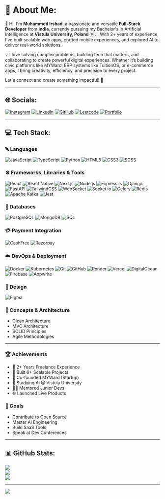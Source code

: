 # 💫 About Me:
👋 Hi, I'm **Muhammed Irshad**, a passionate and versatile **Full-Stack Developer** from **India**, currently pursuing my Bachelor's in Artificial Intelligence at **Vistula University, Poland** 🇵🇱. With 2+ years of experience, I've built scalable web apps, crafted mobile experiences, and explored AI to deliver real-world solutions.

💡 I love solving complex problems, building tech that matters, and collaborating to create powerful digital experiences. Whether it’s building civic platforms like MYWard, ERP systems like TuitionOS, or e-commerce apps, I bring creativity, efficiency, and precision to every project.

Let's connect and create something impactful! 🚀

---

## 🌐 Socials:
[![Instagram](https://img.shields.io/badge/Instagram-%23E4405F.svg?logo=Instagram&logoColor=white)](https://www.instagram.com/irshad0722/)  [![LinkedIn](https://img.shields.io/badge/LinkedIn-%230077B5.svg?logo=linkedin&logoColor=white)](https://www.linkedin.com/in/muhammed-irshad-81985b287/)  [![GitHub](https://img.shields.io/badge/GitHub-%2312100E.svg?logo=github&logoColor=white)](https://github.com/irshadirshu0722)  [![Leetcode](https://img.shields.io/badge/Leetcode-%23007EC6.svg?logo=leetcode&logoColor=white)](https://leetcode.com/u/irshadirshuu1213/)  [![Portfolio](https://img.shields.io/badge/Portfolio-%2300C7B7.svg?logo=vercel&logoColor=white)](https://my-portfolio-beta-rust-28.vercel.app/)

---

## 💻 Tech Stack:

### 🔤 Languages
![JavaScript](https://img.shields.io/badge/JavaScript-F7DF1E?style=flat&logo=javascript&logoColor=black)
![TypeScript](https://img.shields.io/badge/TypeScript-007ACC?style=flat&logo=typescript&logoColor=white)
![Python](https://img.shields.io/badge/Python-3776AB?style=flat&logo=python&logoColor=white)
![HTML5](https://img.shields.io/badge/HTML5-E34F26?style=flat&logo=html5&logoColor=white)
![CSS3](https://img.shields.io/badge/CSS3-1572B6?style=flat&logo=css3&logoColor=white)
![SCSS](https://img.shields.io/badge/Sass-CC6699?style=flat&logo=sass&logoColor=white)

### ⚙️ Frameworks, Libraries & Tools
![React](https://img.shields.io/badge/React-20232a?style=flat&logo=react&logoColor=61DAFB)
![React Native](https://img.shields.io/badge/React%20Native-20232a?style=flat&logo=react&logoColor=61DAFB)
![Next.js](https://img.shields.io/badge/Next.js-000000?style=flat&logo=next.js&logoColor=white)
![Node.js](https://img.shields.io/badge/Node.js-339933?style=flat&logo=node.js&logoColor=white)
![Express.js](https://img.shields.io/badge/Express.js-404D59?style=flat&logo=express&logoColor=white)
![Django](https://img.shields.io/badge/Django-092E20?style=flat&logo=django&logoColor=white)
![FastAPI](https://img.shields.io/badge/FastAPI-005571?style=flat&logo=fastapi)
![TailwindCSS](https://img.shields.io/badge/TailwindCSS-38B2AC?style=flat&logo=tailwind-css&logoColor=white)
![WebSocket](https://img.shields.io/badge/WebSocket-000000?style=flat)
![Socket.io](https://img.shields.io/badge/Socket.io-010101?style=flat&logo=socket.io&logoColor=white)
![Celery](https://img.shields.io/badge/Celery-darkgreen?style=flat)
![Redis](https://img.shields.io/badge/Redis-DC382D?style=flat&logo=redis&logoColor=white)
![Apache Kafka](https://img.shields.io/badge/Kafka-231F20?style=flat&logo=apachekafka&logoColor=white)
![Jest](https://img.shields.io/badge/Jest-C21325?style=flat&logo=jest&logoColor=white)

### 🧩 Databases
![PostgreSQL](https://img.shields.io/badge/PostgreSQL-316192?style=flat&logo=postgresql&logoColor=white)
![MongoDB](https://img.shields.io/badge/MongoDB-47A248?style=flat&logo=mongodb&logoColor=white)
![SQL](https://img.shields.io/badge/SQL-4479A1?style=flat&logo=mysql&logoColor=white)

### 💳 Payment Integration
![CashFree](https://img.shields.io/badge/CashFree-00B386?style=flat)
![Razorpay](https://img.shields.io/badge/Razorpay-02042B?style=flat&logo=razorpay&logoColor=white)

### ☁️ DevOps & Deployment
![Docker](https://img.shields.io/badge/Docker-2496ED?style=flat&logo=docker&logoColor=white)
![Kubernetes](https://img.shields.io/badge/Kubernetes-326CE5?style=flat&logo=kubernetes&logoColor=white)
![Git](https://img.shields.io/badge/Git-F05032?style=flat&logo=git&logoColor=white)
![GitHub](https://img.shields.io/badge/GitHub-181717?style=flat&logo=github&logoColor=white)
![Render](https://img.shields.io/badge/Render-46E3B7?style=flat&logo=render&logoColor=white)
![Vercel](https://img.shields.io/badge/Vercel-000000?style=flat&logo=vercel&logoColor=white)
![DigitalOcean](https://img.shields.io/badge/DigitalOcean-0080FF?style=flat&logo=digitalocean&logoColor=white)
![Firebase](https://img.shields.io/badge/Firebase-FFCA28?style=flat&logo=firebase&logoColor=black)
![Appwrite](https://img.shields.io/badge/Appwrite-F02E65?style=flat&logo=appwrite&logoColor=white)

### 🎨 Design
![Figma](https://img.shields.io/badge/Figma-F24E1E?style=flat&logo=figma&logoColor=white)

### 🧠 Concepts & Architecture
- Clean Architecture  
- MVC Architecture  
- SOLID Principles  
- Agile Methodologies  

---


### 🏆 Achievements
- 🏅 2+ Years Freelance Experience  
- 🚀 Built 6+ Scalable Projects  
- 💼 Co-founded MYWard (Startup)  
- 🧠 Studying AI @ Vistula University  
- 👨‍🏫 Mentored Junior Devs  
- 🌐 Launched Live Products  

### 🎯 Goals
- Contribute to Open Source
- Master AI Engineering
- Build SaaS Tools
- Speak at Dev Conferences

---
## 📊 GitHub Stats:
![](https://github-readme-stats.vercel.app/api?username=irshadirshu0722&theme=radical&hide_border=false&include_all_commits=true&count_private=true)<br/>
![](https://github-readme-streak-stats.herokuapp.com/?user=irshadirshu0722&theme=radical&hide_border=false)<br/>
![](https://github-readme-stats.vercel.app/api/top-langs/?username=irshadirshu0722&langs_count=8&theme=radical&hide_border=false&layout=compact)


---

[![](https://visitcount.itsvg.in/api?id=irshadirshu0722&icon=0&color=1)](https://visitcount.itsvg.in)

<!-- Made with 💻 by Muhammed Irshad -->
